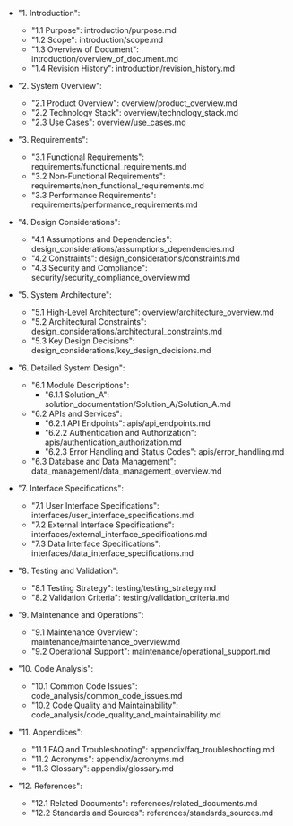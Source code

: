   - "1. Introduction":
      - "1.1 Purpose": introduction/purpose.md
      - "1.2 Scope": introduction/scope.md
      - "1.3 Overview of Document": introduction/overview_of_document.md
      - "1.4 Revision History": introduction/revision_history.md

  - "2. System Overview":
      - "2.1 Product Overview": overview/product_overview.md
      - "2.2 Technology Stack": overview/technology_stack.md
      - "2.3 Use Cases": overview/use_cases.md

  - "3. Requirements":
      - "3.1 Functional Requirements": requirements/functional_requirements.md
      - "3.2 Non-Functional Requirements": requirements/non_functional_requirements.md
      - "3.3 Performance Requirements": requirements/performance_requirements.md

  - "4. Design Considerations":
      - "4.1 Assumptions and Dependencies": design_considerations/assumptions_dependencies.md
      - "4.2 Constraints": design_considerations/constraints.md
      - "4.3 Security and Compliance": security/security_compliance_overview.md

  - "5. System Architecture":
      - "5.1 High-Level Architecture": overview/architecture_overview.md
      - "5.2 Architectural Constraints": design_considerations/architectural_constraints.md
      - "5.3 Key Design Decisions": design_considerations/key_design_decisions.md

  - "6. Detailed System Design":
      - "6.1 Module Descriptions":
          - "6.1.1 Solution_A": solution_documentation/Solution_A/Solution_A.md
      - "6.2 APIs and Services":
          - "6.2.1 API Endpoints": apis/api_endpoints.md
          - "6.2.2 Authentication and Authorization": apis/authentication_authorization.md
          - "6.2.3 Error Handling and Status Codes": apis/error_handling.md
      - "6.3 Database and Data Management": data_management/data_management_overview.md

  - "7. Interface Specifications":
      - "7.1 User Interface Specifications": interfaces/user_interface_specifications.md
      - "7.2 External Interface Specifications": interfaces/external_interface_specifications.md
      - "7.3 Data Interface Specifications": interfaces/data_interface_specifications.md

  - "8. Testing and Validation":
      - "8.1 Testing Strategy": testing/testing_strategy.md
      - "8.2 Validation Criteria": testing/validation_criteria.md

  - "9. Maintenance and Operations":
      - "9.1 Maintenance Overview": maintenance/maintenance_overview.md
      - "9.2 Operational Support": maintenance/operational_support.md

  - "10. Code Analysis":
      - "10.1 Common Code Issues": code_analysis/common_code_issues.md
      - "10.2 Code Quality and Maintainability": code_analysis/code_quality_and_maintainability.md

  - "11. Appendices":
      - "11.1 FAQ and Troubleshooting": appendix/faq_troubleshooting.md
      - "11.2 Acronyms": appendix/acronyms.md
      - "11.3 Glossary": appendix/glossary.md

  - "12. References":
      - "12.1 Related Documents": references/related_documents.md
      - "12.2 Standards and Sources": references/standards_sources.md

